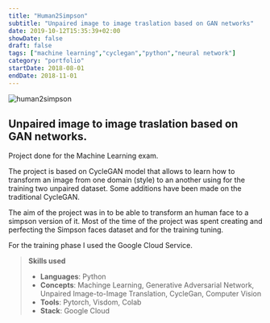 ```yaml
---
title: "Human2Simpson"
subtitle: "Unpaired image to image traslation based on GAN networks"
date: 2019-10-12T15:35:39+02:00
showDate: false
draft: false
tags: ["machine learning","cyclegan","python","neural network"]
category: "portfolio"
startDate: 2018-08-01
endDate: 2018-11-01
---
```


![human2simpson](/portfolio/human2simpson.png)

## Unpaired image to image traslation based on GAN networks.

Project done for the Machine Learning exam.

The project is based on CycleGAN model that allows to learn how to transform an image from one domain (style) to an another using for the training two unpaired dataset. Some additions have been made on the traditional CycleGAN.

The aim of the project was in to be able to transform an human face to a simpson version of it. Most of the time of the project was spent creating and perfecting the Simpson faces dataset and for the training tuning.

For the training phase I used the Google Cloud Service.

> **Skills used**
>
> - **Languages**: 
> Python
> - **Concepts**: 
> Machinge Learning, Generative Adversarial Network, Unpaired Image-to-Image Translation, CycleGan, Computer Vision
> - **Tools**: 
> Pytorch, Visdom, Colab
> - **Stack**: 
> Google Cloud
